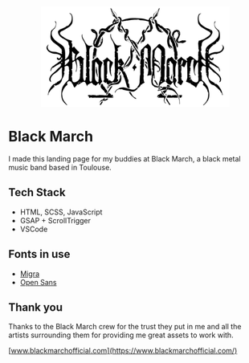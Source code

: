 <p align="center">
  <img src="images/logo-github.png">
</p>

# Black March

I made this landing page for my buddies at Black March, a black metal music band based in Toulouse.

## Tech Stack

- HTML, SCSS, JavaScript
- GSAP + ScrollTrigger
- VSCode

## Fonts in use

- [Migra](https://pangrampangram.com/products/migra)
- [Open Sans](https://fonts.google.com/specimen/Open+Sans)

## Thank you

Thanks to the Black March crew for the trust they put in me and all the artists surrounding them for providing me great assets to work with.

[www.blackmarchofficial.com](https://www.blackmarchofficial.com/)
